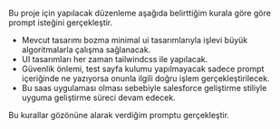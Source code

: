 Bu proje için yapılacak düzenleme aşağıda belirttiğim kurala göre göre prompt isteğini gerçekleştir.
* Mevcut tasarımı bozma minimal ui tasarımlarıyla işlevi büyük algoritmalarla çalışma sağlanacak.
* UI tasarımları her zaman tailwindcss ile yapılacak.
* Güvenlik önlemi, test sayfa kulumu yapılmayacak sadece prompt içeriğinde ne yazıyorsa onunla ilgili doğru işlem gerçekleştirilecek.
* Bu saas uygulaması olması sebebiyle salesforce geliştirme stiliyle uyguma geliştirme süreci devam edecek.

Bu kurallar gözönüne alarak verdiğim promptu gerçekleştir.
